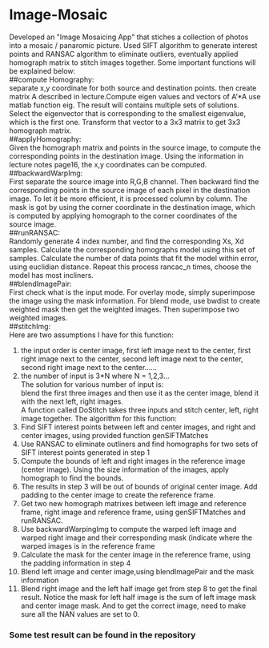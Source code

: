 # Image-Mosaic
Developed an "Image Mosaicing App" that stiches a collection of photos into a mosaic / panaromic picture. Used SIFT algorithm to generate interest points and RANSAC algorithm to eliminate outliers, eventually applied homograph matrix to stitch images together. Some important functions will be explained below:  
##compute Homography:  
separate x,y coordinate for both source and destination points. then create matrix A described in lecture.Compute eigen values and vectors of A’*A use matlab function eig. The result will contains multiple sets of solutions. Select the eigenvector that is corresponding to the smallest eigenvalue, which is the first one. Transform that vector to a 3x3 matrix to get 3x3 homograph matrix.  
##applyHomography:  
Given the homograph matrix and points in the source image, to compute the corresponding points in the destination image.
Using the information in lecture notes page16, the x,y coordinates can be computed.  
##backwardWarpImg:  
First separate the source image into R,G,B channel. Then backward find the corresponding points in the source image of each pixel in the destination image. To let it be more efficient, it is processed column by column. The mask is got by using the corner coordinate in the destination image, which is computed by applying homograph to the corner coordinates of the source image.  
##runRANSAC:  
Randomly generate 4 index number, and find the corresponding Xs, Xd samples. Calculate the corresponding homographs model using this set of samples. Calculate the number of data points that fit the model within error, using euclidian distance. Repeat this process rancac_n times, choose the model has most incliners.  
##blendImagePair:  
First check what is the input mode.
For overlay mode, simply superimpose the image using the mask information.
For blend mode, use bwdist to create weighted mask then get the weighted images. Then superimpose two weighted images.  
##stitchImg:  
Here are two assumptions I have for this function:
1. the input order is center image, first left image next to the center, first right image next to the center, second left image next to the center, second right image next to the center……   
2. the number of input is 3*N where N = 1,2,3…   
The solution for various number of input is:  
blend the first three images and then use it as the center image, blend it with the next left, right images.  
A function called DoStitch takes three inputs and stitch center, left, right image together. The algorithm for this function:  
1. Find SIFT interest points between left and center images, and right and center images, using provided function genSIFTMatches 
2. Use RANSAC to eliminate outliners and find homographs for two sets of SIFT interest points generated in step 1  
3. Compute the bounds of left and right images in the reference image (center image). Using the size information of the images, apply homograph to find the bounds.   
4. The results in step 3 will be out of bounds of original center image. Add padding to the center image to create the reference frame.  
5. Get two new homograph matrixes between left image and reference frame,  right image and reference frame, using genSIFTMatches and runRANSAC.  
6. Use backwardWarpingImg to compute the warped left image and warped right image and their corresponding mask (indicate where the warped images is in the reference frame  
7. Calculate the mask for the center image in the reference frame, using the padding information in step 4  
8. Blend left image and center image,using blendImagePair and the mask information  
9. Blend right image and the left half image get from step 8 to get the final result. Notice the mask for left half image is the sum of left image mask and center image mask. And to get the correct image, need to make sure all the NAN values are set to 0.  

### Some test result can be found in the repository
